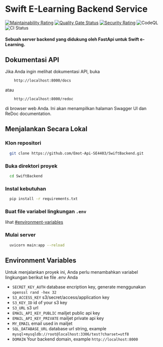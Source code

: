 
# Swift E-Learning Backend Service

[![Maintainability Rating](https://sonarcloud.io/api/project_badges/measure?project=Emot-Api-SE4403_SwiftBackend&metric=sqale_rating)](https://sonarcloud.io/summary/new_code?id=Emot-Api-SE4403_SwiftBackend)
[![Quality Gate Status](https://sonarcloud.io/api/project_badges/measure?project=Emot-Api-SE4403_SwiftBackend&metric=alert_status)](https://sonarcloud.io/summary/new_code?id=Emot-Api-SE4403_SwiftBackend)
[![Security Rating](https://sonarcloud.io/api/project_badges/measure?project=Emot-Api-SE4403_SwiftBackend&metric=security_rating)](https://sonarcloud.io/summary/new_code?id=Emot-Api-SE4403_SwiftBackend)
![CodeQL](https://github.com/Emot-Api-SE4403/SwiftBackend/actions/workflows/github-code-scanning/codeql/badge.svg)
![CI Status](https://github.com/Emot-Api-SE4403/SwiftBackend/actions/workflows/ci.yaml/badge.svg)

#### Sebuah server backend yang didukung oleh FastApi untuk Swift e-Learning. 


## Dokumentasi API

Jika Anda ingin melihat dokumentasi API, buka
```bash
    http://localhost:8000/docs
```
atau
```bash
    http://localhost:8000/redoc 
```
di browser web Anda. Ini akan menampilkan halaman Swagger UI dan ReDoc documentation.



## Menjalankan Secara Lokal

### Klon repositori

```bash
  git clone https://github.com/Emot-Api-SE4403/SwiftBackend.git
```

### Buka direktori proyek

```bash
  cd SwiftBackend
```

### Instal kebutuhan

```bash
  pip install -r requirements.txt
```

### Buat file variabel lingkungan `.env` 
lihat <a href="#environment-variables">#environment-variables</a>

### Mulai server

```bash
  uvicorn main:app --reload
```


## Environment Variables

Untuk menjalankan proyek ini, Anda perlu menambahkan variabel lingkungan berikut ke file .env Anda


- `SECRET_KEY_AUTH` database encription key, generate menggunakan ``openssl rand -hex 32``
- `S3_ACCESS_KEY` s3/secret/access/application key
- `S3_KEY_ID` id of your s3 key
- `S3_URL` s3 url
- `EMAIL_API_KEY_PUBLIC` mailjet public api key 
- `EMAIL_API_KEY_PRIVATE` mailjet private api key 
- `MY_EMAIL` email used in mailjet
- `SQL_DATABASE_URL` database url string, example ``mysql+mysqldb://root@localhost:3306/test?charset=utf8``
- `DOMAIN` Your backend domain, example ``http://localhost:8000``
